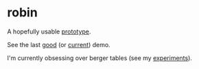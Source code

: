 # robin

A hopefully usable [prototype](https://raw.githack.com/dejbug/robin/10f94f5/site/index.html).

See the last [good](https://raw.githack.com/dejbug/robin/da00b65/site/demo.html) (or [current](https://raw.githack.com/dejbug/robin/main/site/demo.html)) demo.

I'm currently obsessing over berger tables (see my [experiments](https://raw.githack.com/dejbug/robin/adbdc07/site/berger/tables.html)).
